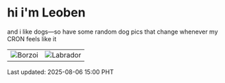 # hi i'm Leoben

and i like dogs—so have some random dog pics that change whenever my CRON feels like it

|  |  |
|--------|----------|
| ![Borzoi](https://random-dog-vercel.vercel.app/api/random-borzoi?v=1754463610) | ![Labrador](https://random-dog-vercel.vercel.app/api/random-labrador?v=1754463610) |

Last updated: 2025-08-06 15:00 PHT
